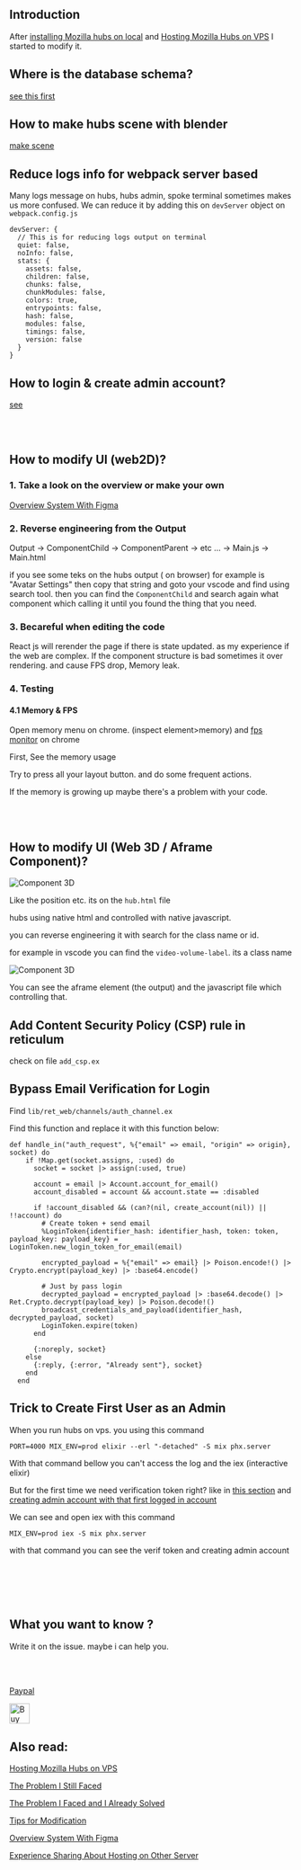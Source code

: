 ## Introduction

After [installing Mozilla hubs on local](https://github.com/albirrkarim/mozilla-hubs-installation-detailed/blob/main/README.md) and [Hosting Mozilla Hubs on VPS](https://github.com/albirrkarim/mozilla-hubs-installation-detailed/blob/main/VPS_FOR_HUBS.md) I started to modify it.

## Where is the database schema?

[see this first](https://www.youtube.com/watch?v=X9AggnaEXrM)

## How to make hubs scene with blender

[make scene](https://www.youtube.com/watch?v=ldHwbnMMKVY)

## Reduce logs info for webpack server based

Many logs message on hubs, hubs admin, spoke terminal sometimes makes us more confused. We can reduce it by adding this on `devServer` object on `webpack.config.js`

```
devServer: {
  // This is for reducing logs output on terminal
  quiet: false,
  noInfo: false,
  stats: {
    assets: false,
    children: false,
    chunks: false,
    chunkModules: false,
    colors: true,
    entrypoints: false,
    hash: false,
    modules: false,
    timings: false,
    version: false
  }
}
```

## How to login & create admin account?

[see](https://github.com/mozilla/reticulum#5-logging-in)

<br>
<br>

## How to modify UI (web2D)?

### 1. Take a look on the overview or make your own

[Overview System With Figma](https://www.figma.com/file/h92Je1ac9AtgrR5OHVv9DZ/Overview-Mozilla-Hubs-Project?node-id=0%3A1)

### 2. Reverse engineering from the Output

Output -> ComponentChild -> ComponentParent -> etc ... -> Main.js -> Main.html

if you see some teks on the hubs output ( on browser) for example is "Avatar Settings" then copy that string and goto your vscode and find using search tool. then you can find the `ComponentChild` and search again what component which calling it until you found the thing that you need.

### 3. Becareful when editing the code

React js will rerender the page if there is state updated. as my experience if the web are complex. If the component structure is bad sometimes it over rendering. and cause FPS drop, Memory leak.

### 4. Testing

#### 4.1 Memory & FPS

Open memory menu on chrome. (inspect element>memory) and [fps monitor](https://www.bleepingcomputer.com/news/google/google-chrome-rolls-back-fps-meter-changes-after-user-complaints/#:~:text=To%20open%20the%20FPS%20meter,press%20enter%20as%20shown%20below.) on chrome

First, See the memory usage

Try to press all your layout button. and do some frequent actions.

If the memory is growing up maybe there's a problem with your code.

<br>
<br>

## How to modify UI (Web 3D / Aframe Component)?

![Component 3D](/docs_img/component_3d.png)

Like the position etc. its on the `hub.html` file

hubs using native html and controlled with native javascript.

you can reverse engineering it with search for the class name or id.

for example in vscode you can find the `video-volume-label`. its a class name

![Component 3D](/docs_img/reverse_engineering_3d.png)

You can see the aframe element (the output) and the javascript file which controlling that.

## Add Content Security Policy (CSP) rule in reticulum

check on file `add_csp.ex`

## Bypass Email Verification for Login

Find `lib/ret_web/channels/auth_channel.ex`

Find this function and replace it with this function below:

```
def handle_in("auth_request", %{"email" => email, "origin" => origin}, socket) do
    if !Map.get(socket.assigns, :used) do
      socket = socket |> assign(:used, true)

      account = email |> Account.account_for_email()
      account_disabled = account && account.state == :disabled

      if !account_disabled && (can?(nil, create_account(nil)) || !!account) do
        # Create token + send email
        %LoginToken{identifier_hash: identifier_hash, token: token, payload_key: payload_key} = LoginToken.new_login_token_for_email(email)

        encrypted_payload = %{"email" => email} |> Poison.encode!() |> Crypto.encrypt(payload_key) |> :base64.encode()

        # Just by pass login
        decrypted_payload = encrypted_payload |> :base64.decode() |> Ret.Crypto.decrypt(payload_key) |> Poison.decode!()
        broadcast_credentials_and_payload(identifier_hash, decrypted_payload, socket)
        LoginToken.expire(token)
      end

      {:noreply, socket}
    else
      {:reply, {:error, "Already sent"}, socket}
    end
  end
```

## Trick to Create First User as an Admin

When you run hubs on vps. you using this command

```
PORT=4000 MIX_ENV=prod elixir --erl "-detached" -S mix phx.server
```

With that command bellow you can't access the log and the iex (interactive elixir)

But for the first time we need verification token right? like in [this section](https://github.com/mozilla/reticulum#5-logging-in) and [creating admin account with that first logged in account](https://github.com/mozilla/reticulum#6-creating-an-admin-user)

We can see and open iex with this command

```
MIX_ENV=prod iex -S mix phx.server
```

with that command you can see the verif token and creating admin account

<br>
<br>
<br>
<br>

## What you want to know ?

Write it on the issue. maybe i can help you.

<br>
<br>

[Paypal](https://paypal.me/AlbirrKarim)

<a href='https://ko-fi.com/Q5Q0BC92X' target='_blank'><img height='36' style='border:0px;height:36px;' src='https://cdn.ko-fi.com/cdn/kofi3.png?v=3' border='0' alt='Buy Me a Coffee at ko-fi.com' /></a>

## Also read:

[Hosting Mozilla Hubs on VPS](https://github.com/albirrkarim/mozilla-hubs-installation-detailed/blob/main/VPS_FOR_HUBS.md)

[The Problem I Still Faced](https://github.com/albirrkarim/mozilla-hubs-installation-detailed/blob/main/PROBLEM_UNSOLVED.md)

[The Problem I Faced and I Already Solved](https://github.com/albirrkarim/mozilla-hubs-installation-detailed/blob/main/PROBLEM_SOLVED.md)

[Tips for Modification](https://github.com/albirrkarim/mozilla-hubs-installation-detailed/blob/main/HOW_TO_MODIFY.md)

[Overview System With Figma](https://www.figma.com/file/h92Je1ac9AtgrR5OHVv9DZ/Overview-Mozilla-Hubs-Project?node-id=0%3A1)

[Experience Sharing About Hosting on Other Server](https://github.com/albirrkarim/mozilla-hubs-installation-detailed/blob/main/EXPERIENCE.md)
